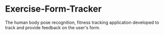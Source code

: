 # Exercise-Form-Tracker
The human body pose recognition, fitness tracking application developed to track and provide feedback on the user's form.

